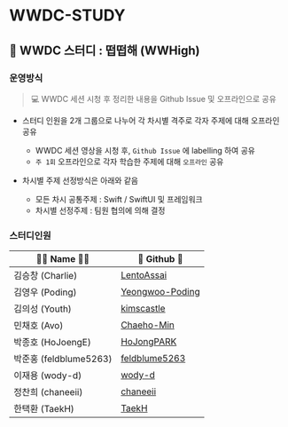 # WWDC-STUDY

## 🍎 WWDC 스터디 : 떱떱해 (WWHigh)

### 운영방식
> 💻 WWDC 세션 시청 후 정리한 내용을 Github Issue 및 오프라인으로 공유

- 스터디 인원을 2개 그룹으로 나누어 각 차시별 격주로 각자 주제에 대해 오프라인 공유 
  - WWDC 세션 영상을 시청 후, `Github Issue` 에 labelling 하여 공유
  - `주 1회` 오프라인으로 각자 학습한 주제에 대해 `오프라인` 공유 

- 차시별 주제 선정방식은 아래와 같음
  - 모든 차시 공통주제 :  Swift / SwiftUI 및 프레임워크
  - 차시별 선정주제 : 팀원 협의에 의해 결정


### 스터디인원

| 👩‍💻 Name 🧑‍💻    | 🔗 Github 🔗                           
|----------------	|------------------------------------
| 김승창 (Charlie)| [LentoAssai](https://github.com/LentoAssai)         
| 김영우 (Poding)| [Yeongwoo-Poding](https://github.com/Yeongwoo-Poding) 
| 김의성 (Youth)| [kimscastle](https://github.com/kimscastle)                              
| 민채호 (Avo)  | [Chaeho-Min](https://github.com/Chaeho-Min)                                  
| 박종호 (HoJoengE) | [HoJongPARK](https://github.com/HoJongPARK)                                
| 박준홍 (feldblume5263) | [feldblume5263](https://github.com/feldblume5263)                             
| 이재용 (wody-d) | [wody-d](https://github.com/wody-d)                             
| 정찬희 (chaneeii) |[chaneeii](https://github.com/chaneeii)                                           
| 한택환 (TaekH) |[TaekH](https://github.com/TaekH)             


